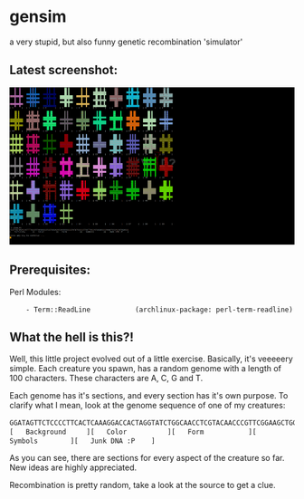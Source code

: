 # gensim
a very stupid, but also funny genetic recombination 'simulator'

Latest screenshot:
------------------

![screenshot gensim](screenshot.png "Screenshot")


Prerequisites:
--------------

Perl Modules:
    
        - Term::ReadLine           (archlinux-package: perl-term-readline)


What the hell is this?!
-----------------------

Well, this little project evolved out of a little exercise. Basically, it's
veeeeery simple. Each creature you spawn, has a random genome with a length
of 100 characters. These characters are A, C, G and T.

Each genome has it's sections, and every section has it's own purpose. To
clarify what I mean, look at the genome sequence of one of my creatures:

    GGATAGTTCTCCCCTTCACTCAAAGGACCACTAGGTATCTGGCAACCTCGTACAACCCGTTCGGAAGCTGGGTGCCGGAGCTCACGGTTGGTATTCAAAG
    [   Background     ][   Color          ][   Form           ][   Symbols        ][   Junk DNA :P    ]

As you can see, there are sections for every aspect of the creature so far.
New ideas are highly appreciated.

Recombination is pretty random, take a look at the source to get a clue.
